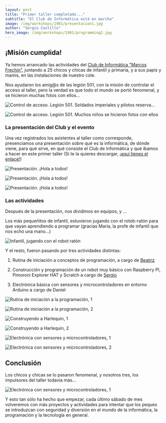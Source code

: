 ```yaml
---
layout: post
title: "Primer taller completado..."
subtitle: "El Club de Informática está en marcha"
image: /img/workshops/1901/presentacion1.jpg
author: "Sergio Castillo"
hero_image: /img/workshops/1901/programming2.jpg
---
```


## ¡Misión cumplida!

Ya hemos arrancado las actividades del [Club de Informática "Marcos Frechín"](https://itclub.marcosfrechin.es/), juntando a 25 chicos y chicas de infantil y primaria, y a sus papis y mamis, en las instalaciones de nuestro cole. 

Nos ayudaron los amig@s de las legión 501, con la misión de controlar el acceso al taller, pero la verdad es que todo el mundo se portó fenomenal, y se hicieron muchas fotos con ellos...

![Control de acceso. Legión 501. Soldados imperiales y pilotos reserva...](/img/workshops/1901/501_01.jpg)

![Control de acceso. Legión 501. Muchos niños se hicieron fotos con ellos](/img/workshops/1901/501_02.jpg)

### La presentación del Club y el evento

Una vez registrados los asistentes al taller como corresponde, presenciamos una presentación sobre qué es la informática, de dónde viene, para qué sirve, en qué consiste el Club de Informática y qué íbamos a hacer en este primer taller (Si te la quieres descargar, [¡aquí tienes el enlace!](/docs/workshops/1901/HolaATodos.pptx))

![Presentación. ¡Hola a todos!](/img/workshops/1901/presentacion1.jpg)

![Presentación. ¡Hola a todos!](/img/workshops/1901/presentacion2.jpg)

![Presentación. ¡Hola a todos!](/img/workshops/1901/presentacion_equipo.jpg)

### Las actividades

Después de la presentación, nos dividimos en equipos, y ...

Los más pequeñitos de infantil, estuvieron jugando con el rotob-ratón para que vayan aprendiendo a programar (gracias María, la profe de infantil que nos echó una mano...)

![Infantil, jugando con el robot ratón](/img/workshops/1901/infantil_raton.jpeg)

Y el resto, fueron pasando por tres actividades distintas:

1. Rutina de iniciación a conceptos de programación, a cargo de [Beatriz](https://twitter.com/beatrizremiro)

2. Construcción y programación de un robot muy básico con Raspberry PI, Pimoroni Explorer HAT y Scratch a cargo de [Sergio](https://twitter.com/sergio_castillo)

3. Electrónica básica con sensores y microcontroladores en entorno Arduino a cargo de Daniel

![Rutina de iniciación a la programación, 1](/img/workshops/1901/programming1.jpg)

![Rutina de iniciación a la programación, 2](/img/workshops/1901/programming2.jpg)

![Construyendo a Harlequin, 1](/img/workshops/1901/robotics1.jpg)

![Construyendo a Harlequin, 2](/img/workshops/1901/robotics2.jpg)

![Electrónica con sensores y microcontroladores, 1](/img/workshops/1901/electronics1.jpg)

![Electrónica con sensores y microcontroladores, 2](/img/workshops/1901/electronics2.jpg)

## Conclusión

Los chicos y chicas se lo pasaron fenomenal, y nosotros tres, los impulsores del taller todavía más... 

![Electrónica con sensores y microcontroladores, 1](/img/workshops/1901/itclub_team.jpg)

Y esto tan sólo ha hecho que empezar, cada último sábado de mes volveremos con más proyectos y actividades para intentar que los peques se introduzcan con seguridad y diversión en el mundo de la informática, la programación y la tecnología en general.
